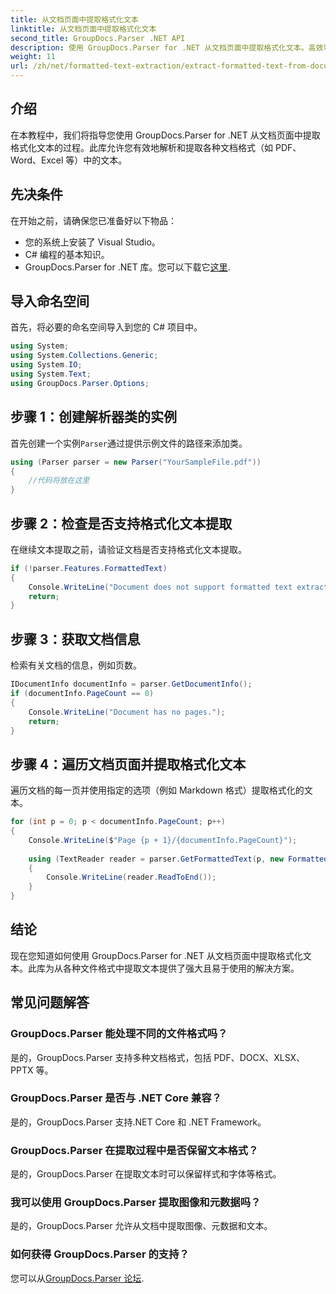 ```yaml
---
title: 从文档页面中提取格式化文本
linktitle: 从文档页面中提取格式化文本
second_title: GroupDocs.Parser .NET API
description: 使用 GroupDocs.Parser for .NET 从文档页面中提取格式化文本。高效可靠的文本提取解决方案。
weight: 11
url: /zh/net/formatted-text-extraction/extract-formatted-text-from-document-page/
---
```

## 介绍
在本教程中，我们将指导您使用 GroupDocs.Parser for .NET 从文档页面中提取格式化文本的过程。此库允许您有效地解析和提取各种文档格式（如 PDF、Word、Excel 等）中的文本。
## 先决条件
在开始之前，请确保您已准备好以下物品：
- 您的系统上安装了 Visual Studio。
- C# 编程的基本知识。
-  GroupDocs.Parser for .NET 库。您可以下载它[这里](https://releases.groupdocs.com/parser/net/).

## 导入命名空间
首先，将必要的命名空间导入到您的 C# 项目中。
```csharp
using System;
using System.Collections.Generic;
using System.IO;
using System.Text;
using GroupDocs.Parser.Options;
```
## 步骤 1：创建解析器类的实例
首先创建一个实例`Parser`通过提供示例文件的路径来添加类。
```csharp
using (Parser parser = new Parser("YourSampleFile.pdf"))
{
    //代码将放在这里
}
```
## 步骤 2：检查是否支持格式化文本提取
在继续文本提取之前，请验证文档是否支持格式化文本提取。
```csharp
if (!parser.Features.FormattedText)
{
    Console.WriteLine("Document does not support formatted text extraction.");
    return;
}
```
## 步骤 3：获取文档信息
检索有关文档的信息，例如页数。
```csharp
IDocumentInfo documentInfo = parser.GetDocumentInfo();
if (documentInfo.PageCount == 0)
{
    Console.WriteLine("Document has no pages.");
    return;
}
```
## 步骤 4：遍历文档页面并提取格式化文本
遍历文档的每一页并使用指定的选项（例如 Markdown 格式）提取格式化的文本。
```csharp
for (int p = 0; p < documentInfo.PageCount; p++)
{
    Console.WriteLine($"Page {p + 1}/{documentInfo.PageCount}");
    
    using (TextReader reader = parser.GetFormattedText(p, new FormattedTextOptions(FormattedTextMode.Markdown)))
    {
        Console.WriteLine(reader.ReadToEnd());
    }
}
```

## 结论
现在您知道如何使用 GroupDocs.Parser for .NET 从文档页面中提取格式化文本。此库为从各种文件格式中提取文本提供了强大且易于使用的解决方案。

## 常见问题解答
### GroupDocs.Parser 能处理不同的文件格式吗？
是的，GroupDocs.Parser 支持多种文档格式，包括 PDF、DOCX、XLSX、PPTX 等。
### GroupDocs.Parser 是否与 .NET Core 兼容？
是的，GroupDocs.Parser 支持.NET Core 和 .NET Framework。
### GroupDocs.Parser 在提取过程中是否保留文本格式？
是的，GroupDocs.Parser 在提取文本时可以保留样式和字体等格式。
### 我可以使用 GroupDocs.Parser 提取图像和元数据吗？
是的，GroupDocs.Parser 允许从文档中提取图像、元数据和文本。
### 如何获得 GroupDocs.Parser 的支持？
您可以从[GroupDocs.Parser 论坛](https://forum.groupdocs.com/c/parser/17).